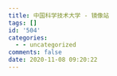 ```yaml
---
title: 中国科学技术大学 - 镜像站
tags: []
id: '504'
categories:
  - - uncategorized
comments: false
date: 2020-11-08 09:20:22
---
```


